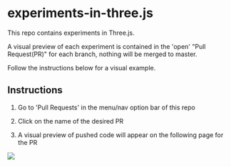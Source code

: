 # experiments-in-three.js

This repo contains experiments in Three.js.

A visual preview of each experiment is contained in the 'open' "Pull Request(PR)" for each branch, nothing will be merged to master. 

Follow the instructions below for a visual example. 

## Instructions

1. Go to 'Pull Requests' in the menu/nav option bar of this repo

2. Click on the name of the desired PR

3. A visual preview of pushed code will appear on the following page for the PR

![](https://github.com/iTrauco/experiments-in-threeJS/blob/master/Demo/2019-05-21%2020.55.31.gif)
